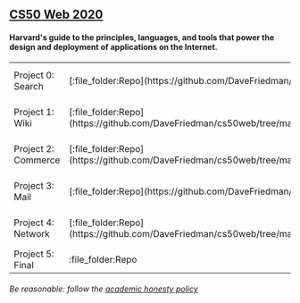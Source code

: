 <h2><a href="https://cs50.harvard.edu/web/2020/">CS50 Web 2020</a></h2>
<h4>Harvard's guide to the principles, languages, and tools that power the design and deployment of applications on the Internet.</h4>


<table>
<tr>
    <td>Project 0: Search</td>
    <td>[:file_folder:Repo](https://github.com/DaveFriedman/cs50web/tree/master/Project%200%20Search)</td>
    <td>:computer:Selected files</td>
    <td>[:tv:Screencast](https://www.youtube.com/watch?v=6rbE0kv2Yjo)</td>
    <td>[:link:Live Demo](https://htmlpreview.github.io/?https://github.com/DaveFriedman/cs50web/blob/master/Project%200%20Search/index.html)</td>
</tr>
<tr>
    <td>Project 1: Wiki</td>
    <td>[:file_folder:Repo](https://github.com/DaveFriedman/cs50web/tree/master/Project%201%20Wiki/wiki/encyclopedia)</td>
    <td>:computer:Selected files</td>
    <td>[:tv:Screencast](https://www.youtube.com/watch?v=V977Fv3qOxg)</td>
    <td>:link:Live Demo</td>
</tr>
<tr>
    <td>Project 2: Commerce</td>
    <td>[:file_folder:Repo](https://github.com/DaveFriedman/cs50web/tree/master/Project%202%20Commerce/commerce/auctions)</td>
    <td>:computer:Selected files</td>
    <td>[:tv:Screencast](https://www.youtube.com/watch?v=KEtkKrZ_vzs)</td>
    <td>:link:Live Demo</td>
</tr>
<tr>
    <td>Project 3: Mail</td>
    <td>[:file_folder:Repo](https://github.com/DaveFriedman/cs50web/tree/master/Project%203%20Mail/mail/mail)</td>
    <td>:computer:Selected files</td>
    <td>[:tv:Screencast](https://www.youtube.com/watch?v=OzzW0F9r6Zs)</td>
    <td>:link:Live Demo</td>
</tr>
<tr>
    <td>Project 4: Network</td>
    <td>[:file_folder:Repo](https://github.com/DaveFriedman/cs50web/tree/master/Project%204%20Network/network/network)</td>
    <td>:computer:Selected files</td>
    <td>[:tv:Screencast](https://www.youtube.com/watch?v=MMMhdYoQYMU)</td>
    <td>:link:Live Demo</td>
</tr>
<tr>
    <td>Project 5: Final</td>
    <td>:file_folder:Repo</td>
    <td>:computer:Selected files</td>
    <td>[:tv:Screencast]</td>
    <td>:link:Live Demo</td>
</tr>

</table>
<h6>Be reasonable: follow the <a href="https://cs50.harvard.edu/web/2020/honesty/">academic honesty policy</a><h6>


<!-- :arrow_upper_right: for :link:? -->
<!-- :movie_camera: or :film_projector:	for :tv:? -->